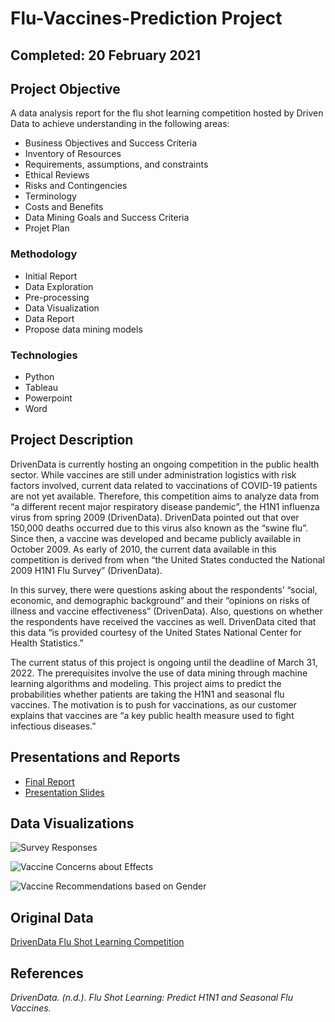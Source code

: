 # Flu-Vaccines-Prediction Project

## Completed: 20 February 2021 

## Project Objective
A data analysis report for the flu shot learning competition hosted by Driven Data to achieve understanding in the following areas:

- Business Objectives and Success Criteria
- Inventory of Resources
- Requirements, assumptions, and constraints
- Ethical Reviews
- Risks and Contingencies 
- Terminology
- Costs and Benefits
- Data Mining Goals and Success Criteria 
- Projet Plan

### Methodology
- Initial Report
- Data Exploration
- Pre-processing
- Data Visualization
- Data Report
- Propose data mining models

### Technologies
- Python
- Tableau
- Powerpoint
- Word

## Project Description

DrivenData is currently hosting an ongoing competition in the public health sector. While 
vaccines are still under administration logistics with risk factors involved, current data related to 
vaccinations of COVID-19 patients are not yet available. Therefore, this competition aims to 
analyze data from “a different recent major respiratory disease pandemic”, the H1N1 influenza 
virus from spring 2009 (DrivenData). DrivenData pointed out that over 150,000 deaths occurred 
due to this virus also known as the “swine flu”. Since then, a vaccine was developed and became 
publicly available in October 2009. As early of 2010, the current data available in this 
competition is derived from when “the United States conducted the National 2009 H1N1 Flu 
Survey” (DrivenData). 

In this survey, there were questions asking about the respondents’ “social, economic, and 
demographic background” and their “opinions on risks of illness and vaccine effectiveness” 
(DrivenData). Also, questions on whether the respondents have received the vaccines as well. 
DrivenData cited that this data “is provided courtesy of the United States National Center for 
Health Statistics.” 

The current status of this project is ongoing until the deadline of March 31, 2022. The 
prerequisites involve the use of data mining through machine learning algorithms and modeling. 
This project aims to predict the probabilities whether patients are taking the H1N1 and seasonal 
flu vaccines. The motivation is to push for vaccinations, as our customer explains that vaccines 
are “a key public health measure used to fight infectious diseases.”


## Presentations and Reports
* [Final Report](https://github.com/Jimmy-Nguyen-Data-Science-Portfolio/Flu-Vaccines-Prediction/blob/main/Report/Flu%20Vaccines%20Prediction%20-%20Data%20Analysis%20Report.pdf)
* [Presentation Slides](https://github.com/Jimmy-Nguyen-Data-Science-Portfolio/Flu-Vaccines-Prediction/blob/main/Presentation/Final%20Presentation%20-%20Jimmy%20Nguyen.pdf)


## Data Visualizations
![Survey Responses](https://github.com/Jimmy-Nguyen-Data-Science-Portfolio/Flu-Vaccines-Prediction/blob/main/Data%20Visuals/Beh.%20Questions.png)

![Vaccine Concerns about Effects](https://github.com/Jimmy-Nguyen-Data-Science-Portfolio/Flu-Vaccines-Prediction/blob/main/Data%20Visuals/H1N1%20Con%20vs%20Vac.png)

![Vaccine Recommendations based on Gender](https://github.com/Jimmy-Nguyen-Data-Science-Portfolio/Flu-Vaccines-Prediction/blob/main/Data%20Visuals/Vaccine%20Recommendations.png)


## Original Data 
[DrivenData Flu Shot Learning Competition](https://www.drivendata.org/competitions/66/flu-shot-learning/page/210/)

## References
_DrivenData. (n.d.). Flu Shot Learning: Predict H1N1 and Seasonal Flu Vaccines._
